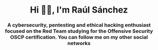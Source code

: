 
<!--
**rsnchzl/rsnchzl** is a ✨ _special_ ✨ repository because its `README.md` (this file) appears on your GitHub profile.

Here are some ideas to get you started:

- 🔭 I’m currently working on ...
- 🌱 I’m currently learning ...
- 👯 I’m looking to collaborate on ...
- 🤔 I’m looking for help with ...
- 💬 Ask me about ...
- 📫 How to reach me: ...
- 😄 Pronouns: ...
- ⚡ Fun fact: ...
-->
<div id="header" align="center">
  <h1 align="center">Hi 👋🏻, I'm Raúl Sánchez</h1>
  <h3 align="center">A cybersecurity, pentesting and ethical hacking enthusiast focused on the Red Team studying for the Offensive Security OSCP certification. You can follow me on my other social networks</h3>
</div>

